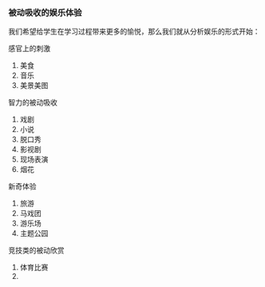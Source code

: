 ### 被动吸收的娱乐体验

<!-- [5.1 上进心与虚荣心](./5-1)

5.2 评价系统：健康与竞技

5.3 积累系统 -->

我们希望给学生在学习过程带来更多的愉悦，那么我们就从分析娱乐的形式开始：

感官上的刺激

1. 美食
1. 音乐
1. 美景美图

智力的被动吸收

1. 戏剧
1. 小说
1. 脱口秀
1. 影视剧
1. 现场表演
1. 烟花

新奇体验

1. 旅游
1. 马戏团
1. 游乐场
1. 主题公园

竞技类的被动欣赏

1. 体育比赛
1. 